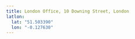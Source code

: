 ```yaml
---
title: London Office, 10 Downing Street, London
latlon:
  lat: "51.503390"
  lon: "-0.127630"
---
```

